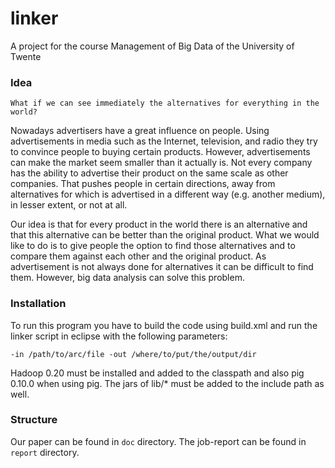 linker
======

A project for the course Management of Big Data of the University of Twente

### Idea
`What if we can see immediately the alternatives for everything in the world?`

Nowadays advertisers have a great influence on people. 
Using advertisements in media such as the Internet, television, and radio they try to convince people to buying certain products. 
However, advertisements can make the market seem smaller than it actually is.
Not every company has the ability to advertise their product on the same scale as other companies.
That pushes people in certain directions, away from alternatives for which is advertised in a different way (e.g. another medium), in lesser extent, or not at all.

Our idea is that for every product in the world there is an alternative and that this alternative can be better than the original product.
What we would like to do is to give people the option to find those alternatives and to compare them against each other and the original product. 
As advertisement is not always done for alternatives it can be difficult to find them.
However, big data analysis can solve this problem.

### Installation
To run this program you have to build the code using build.xml and run the linker script in eclipse with the following parameters:
```
-in /path/to/arc/file -out /where/to/put/the/output/dir
```

Hadoop 0.20 must be installed and added to the classpath and also pig 0.10.0 when using pig. The jars of lib/* must be added to the include path as well.

### Structure
Our paper can be found in `doc` directory. The job-report can be found in `report` directory. 

